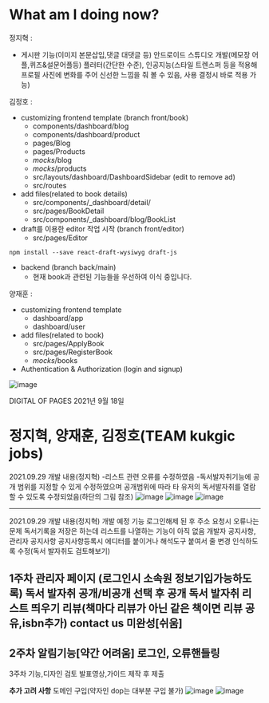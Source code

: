 # What am I doing now?  
  
정지혁 :  
- 게시판 기능(이미지 본문삽입,댓글 대댓글 등)
안드로이드 스튜디오 개발(메모장 어플,퀴즈&설문어플등)
플러터(간단한 수준), 인공지능(스타일 트렌스퍼 등을 적용해 프로필 사진에 변화를 주어 신선한 느낌을 줘 볼 수 있음, 사용 결정시 바로 적용 가능)  
  
김정호 :  
- customizing frontend template (branch front/book)  
  - components/dashboard/blog
  - components/dashboard/product
  - pages/Blog
  - pages/Products
  - _mocks_/blog
  - _mocks_/products
  - src/layouts/dashboard/DashboardSidebar (edit to remove ad)
  - src/routes
- add files(related to book details)
  - src/components/_dashboard/detail/
  - src/pages/BookDetail
  - src/components/_dashboard/blog/BookList  
- draft를 이용한 editor 작업 시작 (branch front/editor)
  - src/pages/Editor  
```
npm install --save react-draft-wysiwyg draft-js
```
- backend (branch back/main)
  - 현재 book과 관련된 기능들을 우선하여 이식 중입니다.  
    
양재훈 :  
- customizing frontend template  
  - dashboard/app
  - dashboard/user  
- add files(related to book)
  - src/pages/ApplyBook
  - src/pages/RegisterBook
  - _mocks_/books
- Authentication & Authorization (login and signup)    

![image](https://user-images.githubusercontent.com/63538097/133967319-ec898419-a423-440e-86cd-51ba1965b924.png)

DIGITAL OF PAGES
2021년 9월 18일 


# 정지혁, 양재훈, 김정호(**TEAM kukgic jobs**)

 2021.09.29 개발 내용(정지혁)
 -리스트 관련 오류를 수정하였음
 -독서발자취기능에 공개 범위를 지정할 수 있게 수정하였으며 공개범위에 따라 타 유저의 독서발자취를 열람할 수 있도록 수정되었음(하단의 그림 참조)
 ![image](https://user-images.githubusercontent.com/63538097/135265173-65020f9e-7f1b-48c0-b5d3-210bea21f13a.png)
 ![image](https://user-images.githubusercontent.com/63538097/135265562-d0cb2af4-dbb5-4570-8821-8bcdfed21167.png)
 ![image](https://user-images.githubusercontent.com/63538097/135265625-33d79357-a750-4c1c-82ab-51b670466663.png)


 
------------------------------------------------------------------------------------------------------------------------------------
 2021.09.29 개발 내용(정지혁)
개발 예정 기능
로그인해제 된 후 주소 요청시 오류나는 문제 
독서기록을 저장은 하는데 리스트를 나열하는 기능이 아직 없음
개발자 공지사항, 관리자 공지사항
공지사항등록시 에디터를 붙이거나 해석도구 붙여서 줄 변경 인식하도록 수정(독서 발자취도 검토해보기)

1주차
관리자 페이지 (로그인시 소속원 정보기입가능하도록)
독서 발자취 공개/비공개 선택 후 공개 독서 발자취 리스트 띄우기
리뷰(책마다 리뷰가 아닌 같은 책이면 리뷰 공유,isbn추가)
contact us 미완성[쉬움]
--------
2주차
알림기능[약간 어려움]
로그인, 오류핸들링
-------
3주차
기능,디자인 검토
발표영상,가이드 제작 후 제출


**추가 고려 사항**
도메인 구입(약자인 dop는 대부분 구입 불가)
![image](https://user-images.githubusercontent.com/63538097/133967424-529a26d5-c437-4b08-9e5a-d038bc9da6a9.png)
![image](https://user-images.githubusercontent.com/63538097/133967444-58448712-8008-468d-b014-eacfa2744367.png)



